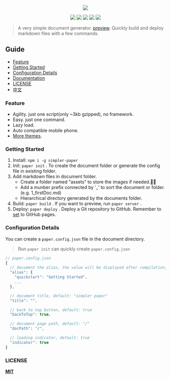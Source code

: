 
<p align="center" height="300">
<img src="https://github.com/DhyanaChina/simpler-paper/blob/master/logo.png" align="center">
</p>

<p align=center>
<a target="_blank" href="https://www.npmjs.com/package/simpler-paper" title="NPM version"><img src="https://img.shields.io/github/package-json/v/DhyanaChina/simpler-paper.svg?style=flat-square"></a>
<a target="_blank" href="http://nodejs.org/download/" title="Node version"><img src="https://img.shields.io/badge/node.js-%3E=_6.0-green.svg?style=flat-square"></a>
<a target="_blank" href="https://opensource.org/licenses/MIT" title="License: MIT"><img src="https://img.shields.io/github/license/mashape/apistatus.svg?style=flat-square"></a>
<a target="_blank" href="https://travis-ci.org/DhyanaChina/simpler-paper" title="Build Status"><img src="https://img.shields.io/travis/DhyanaChina/simpler-paper/master.svg?style=flat-square"></a>
<a target="_blank" href="https://www.npmjs.com/package/simpler-paper" title="Downloads"><img src="https://img.shields.io/npm/dt/simpler-paper.svg?style=flat-square"></a>
</p>

> A very simple document generator. [preview](http://paper.wittsay.cc/).
> Quickly build and deploy markdown files with a few commands.    

## Guide  
- [Feature](#feature)  
- [Getting Started](#getting-started)  
- [Configuration Details](#configuration-details)  
- [Documentation](http://paper.wittsay.cc/)
- [LICENSE](#license)  
- [中文](README_CN.md)

### Feature  
- Agility. just one script(only ~3kb gzipped), no framework.  
- Easy. just one command.  
- Lazy load.  
- Auto compatible mobile phone.  
- [More themes](https://github.com/DhyanaChina/simpler-paper-themes).

### Getting Started  
1. Install: `npm i -g simpler-paper`  
2. Init: `paper init` . To create the document folder or generate the config file in existing folder.  
3. Add markdown files in document folder.   
    - Create a folder named "assets" to store the images if needed.🤔🤔  
    - Add a munber prefix connected by '_' to sort the document or folder. (e.g. 1_firstDoc.md)  
    - Hierarchical directory generated by the documents folder.  
4. Build: `paper build` . If you want to preview, run `paper server` .  
5. Deploy: `paper deploy` . Deploy a Git repository to GitHub.
Remember to [set](https://help.github.com/articles/configuring-a-publishing-source-for-github-pages/#enabling-github-pages-to-publish-your-site-from-master-or-gh-pages) to GitHub pages.

### Configuration Details
You can create a `paper.config.json` file in the document directory.

> Run `paper init` can quickly create `paper.config.json`

```typescript
// paper.config.json
{
  // document the alias, the value will be displayed after compilation, default: null
  "alias": {
    "quickstart": "Getting Started",
    ...
  },

  // document title, default: "simpler paper"
  "title": "",

  // back to top button, default: true
  "backToTop": true,

  // document page path, default: "/"
  "docPath": "/",

  // loading indicator, default: true
  "indicator": true
}
```  


### LICENSE

[**MIT**](LICENSE)


